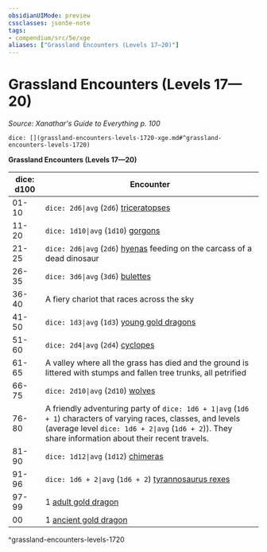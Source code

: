 ```yaml
---
obsidianUIMode: preview
cssclasses: json5e-note
tags:
- compendium/src/5e/xge
aliases: ["Grassland Encounters (Levels 17—20)"]
---
```

# Grassland Encounters (Levels 17—20)
*Source: Xanathar's Guide to Everything p. 100* 

`dice: [](grassland-encounters-levels-1720-xge.md#^grassland-encounters-levels-1720)`

**Grassland Encounters (Levels 17—20)**

| dice: d100 | Encounter |
|------------|-----------|
| 01-10 | `dice: 2d6\|avg` (`2d6`) [triceratopses](4-Resources/Compendium/bestiary/beast/triceratops.md) |
| 11-20 | `dice: 1d10\|avg` (`1d10`) [gorgons](4-Resources/Compendium/bestiary/monstrosity/gorgon.md) |
| 21-25 | `dice: 2d6\|avg` (`2d6`) [hyenas](4-Resources/Compendium/bestiary/beast/hyena.md) feeding on the carcass of a dead dinosaur |
| 26-35 | `dice: 3d6\|avg` (`3d6`) [bulettes](4-Resources/Compendium/bestiary/monstrosity/bulette.md) |
| 36-40 | A fiery chariot that races across the sky |
| 41-50 | `dice: 1d3\|avg` (`1d3`) [young gold dragons](4-Resources/Compendium/bestiary/dragon/young-gold-dragon.md) |
| 51-60 | `dice: 2d4\|avg` (`2d4`) [cyclopes](4-Resources/Compendium/bestiary/giant/cyclops.md) |
| 61-65 | A valley where all the grass has died and the ground is littered with stumps and fallen tree trunks, all petrified |
| 66-75 | `dice: 2d10\|avg` (`2d10`) [wolves](4-Resources/Compendium/bestiary/beast/wolf.md) |
| 76-80 | A friendly adventuring party of `dice: 1d6 + 1\|avg` (`1d6 + 1`) characters of varying races, classes, and levels (average level `dice: 1d6 + 2\|avg` (`1d6 + 2`)). They share information about their recent travels. |
| 81-90 | `dice: 1d12\|avg` (`1d12`) [chimeras](4-Resources/Compendium/bestiary/monstrosity/chimera.md) |
| 91-96 | `dice: 1d6 + 2\|avg` (`1d6 + 2`) [tyrannosaurus rexes](4-Resources/Compendium/bestiary/beast/tyrannosaurus-rex.md) |
| 97-99 | 1 [adult gold dragon](4-Resources/Compendium/bestiary/dragon/adult-gold-dragon.md) |
| 00 | 1 [ancient gold dragon](4-Resources/Compendium/bestiary/dragon/ancient-gold-dragon.md) |
^grassland-encounters-levels-1720